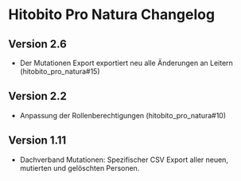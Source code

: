 # Hitobito Pro Natura Changelog

## Version 2.6
- Der Mutationen Export exportiert neu alle Änderungen an Leitern (hitobito_pro_natura#15)

## Version 2.2

* Anpassung der Rollenberechtigungen (hitobito_pro_natura#10)

## Version 1.11

* Dachverband Mutationen: Spezifischer CSV Export aller neuen, mutierten und gelöschten Personen.
